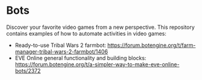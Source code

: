 # Bots

Discover your favorite video games from a new perspective.
This repository contains examples of how to automate activities in video games:

+ Ready-to-use Tribal Wars 2 farmbot: https://forum.botengine.org/t/farm-manager-tribal-wars-2-farmbot/1406
+ EVE Online general functionality and building blocks: https://forum.botengine.org/t/a-simpler-way-to-make-eve-online-bots/2372
